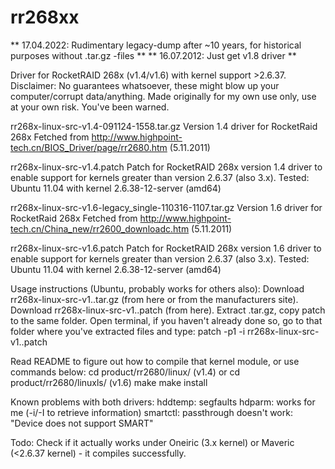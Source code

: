 
# rr268xx

** 17.04.2022: Rudimentary legacy-dump after ~10 years, for historical purposes without .tar.gz -files **
** 16.07.2012: Just get v1.8 driver **

Driver for RocketRAID 268x (v1.4/v1.6) with kernel support >2.6.37.
Disclaimer: No guarantees whatsoever, these might blow up your computer/corrupt data/anything.
Made originally for my own use only, use at your own risk. You've been warned.


rr268x-linux-src-v1.4-091124-1558.tar.gz
Version 1.4 driver for RocketRaid 268x
Fetched from http://www.highpoint-tech.cn/BIOS_Driver/page/rr2680.htm (5.11.2011)

rr268x-linux-src-v1.4.patch
Patch for RocketRAID 268x version 1.4 driver to enable support for kernels greater than version 2.6.37 (also 3.x).
Tested: Ubuntu 11.04 with kernel 2.6.38-12-server (amd64)

rr268x-linux-src-v1.6-legacy_single-110316-1107.tar.gz
Version 1.6 driver for RocketRaid 268x
Fetched from http://www.highpoint-tech.cn/China_new/rr2600_downloadc.htm (5.11.2011)

rr268x-linux-src-v1.6.patch
Patch for RocketRAID 268x version 1.6 driver to enable support for kernels greater than version 2.6.37 (also 3.x).
Tested: Ubuntu 11.04 with kernel 2.6.38-12-server (amd64)


Usage instructions (Ubuntu, probably works for others also):
Download rr268x-linux-src-v1.<the version you want>.tar.gz (from here or from the manufacturers site).
Download rr268x-linux-src-v1.<the version you want>.patch (from here).
Extract .tar.gz, copy patch to the same folder.
Open terminal, if you haven't already done so, go to that folder where you've extracted files and type:
patch -p1 -i rr268x-linux-src-v1.<the version you want>.patch

Read README to figure out how to compile that kernel module, or use commands below:
cd product/rr2680/linux/ (v1.4) or cd product/rr2680/linuxls/ (v1.6)
make
make install


Known problems with both drivers:
hddtemp: segfaults
hdparm: works for me (-i/-I to retrieve information)
smartctl: passthrough doesn't work: "Device does not support SMART"

Todo:
Check if it actually works under Oneiric (3.x kernel) or Maveric (<2.6.37 kernel) - it compiles successfully.
